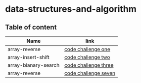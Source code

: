 # data-structures-and-algorithm


## Table of content 

|  Name                  |  link                                                                                                       |
|------------------------|-------------------------------------------------------------------------------------------------------------|
|  array-reverse         |  [code challenge one](https://github.com/Amara002/data-structures-and-algorithm/tree/array-reverse)         |
|  array-insert-shift    |  [code challenge two](https://github.com/Amara002/data-structures-and-algorithm/tree/array-insert-shift)    |
|  array-bianary-search  |  [code challenge three](https://github.com/Amara002/data-structures-and-algorithm/tree/array-binary-search) |
|  array-reverse         |  [code challenge seven](https://github.com/Amara002/data-structures-and-algorithm/tree/linked-list-kth)     |

